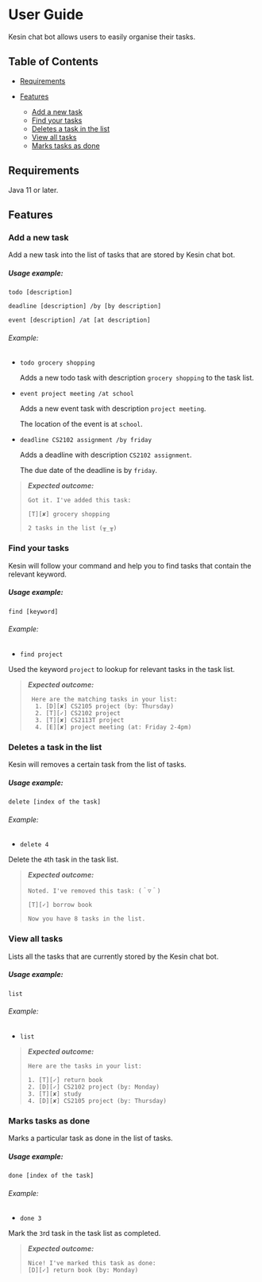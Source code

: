 # User Guide
Kesin chat bot allows users to easily organise their tasks. 


## Table of Contents


- [Requirements](https://github.com/itskesin/duke/tree/master/docs#requirements)
- [Features](https://github.com/itskesin/duke/tree/master/docs#features)
    
    - [Add a new task](https://github.com/itskesin/duke/tree/master/docs#add-a-new-task)
    - [Find your tasks](https://github.com/itskesin/duke/tree/master/docs#find-your-tasks)
    - [Deletes a task in the list](https://github.com/itskesin/duke/tree/master/docs#deletes-a-task-in-the-list)
    - [View all tasks](https://github.com/itskesin/duke/tree/master/docs#view-all-tasks)
    - [Marks tasks as done](https://github.com/itskesin/duke/tree/master/docs#marks-tasks-as-done)

## Requirements 
Java 11 or later.

## Features

### Add a new task 

Add a new task into the list of tasks that are stored by Kesin chat bot.

##### Usage example:

`todo [description]`

`deadline [description] /by [by description]`

`event [description] /at [at description]`

###### Example: 
 
 - `todo grocery shopping`
   
   Adds a new todo task with description `grocery shopping` to the task list. 
  
 - `event project meeting /at school`
 
   Adds a new event task with description `project meeting`. 
   
   The location of the event is at `school`.
   
  - `deadline CS2102 assignment /by friday`
   
     Adds a deadline with description `CS2102 assignment`. 
     
     The due date of the deadline is by `friday`.
   
> ***Expected outcome:***
>
>     Got it. I've added this task:
>                               
>     [T][✘] grocery shopping
>
>     2 tasks in the list (╥_╥)
                     
### Find your tasks
Kesin will follow your command and help you to find tasks that contain the relevant keyword.

##### Usage example:

`find [keyword]`

###### Example: 

- `find project`

Used the keyword `project` to lookup for relevant tasks in the task list.

> ***Expected outcome:***
>     
>      Here are the matching tasks in your list:
>       1. [D][✘] CS2105 project (by: Thursday)
>       2. [T][✓] CS2102 project
>       3. [T][✘] CS2113T project
>       4. [E][✘] project meeting (at: Friday 2-4pm)


### Deletes a task in the list

Kesin will removes a certain task from the list of tasks.

##### Usage example:
`delete [index of the task]`

###### Example: 

- `delete 4`

Delete the `4`th task in the task list. 
   
> ***Expected outcome:***
>
>     Noted. I've removed this task: (＾▽＾)
>                                
>     [T][✓] borrow book
>   
>     Now you have 8 tasks in the list.
>
>

### View all tasks
Lists all the tasks that are currently stored by the Kesin chat bot.

##### Usage example:
`list`

###### Example: 

- `list`
   
> ***Expected outcome:***
> 
>     Here are the tasks in your list:
>                 
>     1. [T][✓] return book
>     2. [D][✓] CS2102 project (by: Monday)
>     3. [T][✘] study
>     4. [D][✘] CS2105 project (by: Thursday)

### Marks tasks as done
Marks a particular task as done in the list of tasks.

##### Usage example:
`done [index of the task]`

###### Example: 

- `done 3`

Mark the `3`rd task in the task list as completed.

> ***Expected outcome:***
> 
>     Nice! I've marked this task as done:
>     [D][✓] return book (by: Monday)
